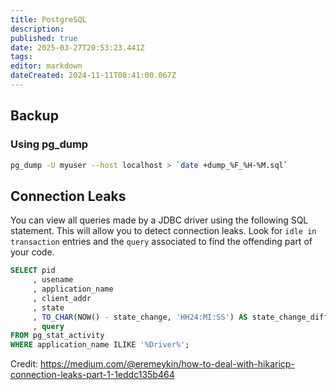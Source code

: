 ```yaml
---
title: PostgreSQL
description: 
published: true
date: 2025-03-27T20:53:23.441Z
tags: 
editor: markdown
dateCreated: 2024-11-11T08:41:00.067Z
---
```


## Backup
### Using pg_dump
```bash
pg_dump -U myuser --host localhost > `date +dump_%F_%H-%M.sql`
```

## Connection Leaks
You can view all queries made by a JDBC driver using the following SQL statement. This will allow you to detect connection leaks. Look for `idle in transaction` entries and the `query` associated to find the offending part of your code.

```sql
SELECT pid
     , usename
     , application_name
     , client_addr
     , state
     , TO_CHAR(NOW() - state_change, 'HH24:MI:SS') AS state_change_diff
     , query
FROM pg_stat_activity
WHERE application_name ILIKE '%Driver%';
```

Credit: https://medium.com/@eremeykin/how-to-deal-with-hikaricp-connection-leaks-part-1-1eddc135b464